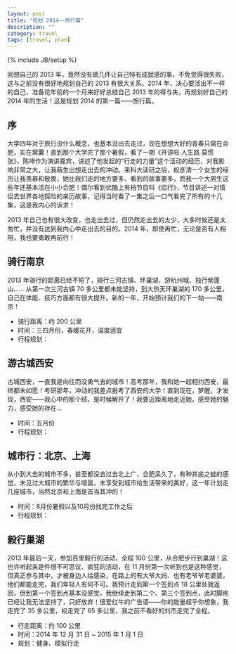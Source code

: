 ```yaml
---
layout: post
title: "规划 2014——旅行篇"
description: ""
category: travel 
tags: [travel, plan]
---
```

{% include JB/setup %}


回想自己的 2013 年，竟然没有做几件让自己特有成就感的事，不免觉得很失败，这与之前没有很好地规划自己的 2013 有很大关系。2014 年，决心要活出不一样的自己，准备花年前的一个月来好好总结自己 2013 年的得与失，再规划好自己的 2014 年的生活！这是规划 2014 的第一篇——旅行篇。

## 序
大学四年对于旅行没什么概念，也基本没出去走过，现在想想大好的青春只窝在合肥，实在窝囊！直到那个大学完了那个暑假，看了一期《开讲啦·人生路 莫慌张》，陈坤作为演讲嘉宾，讲述了他发起的“行走的力量”这个活动的经历，对我影响非常之大，让我萌生出想走出去的冲动。来科大读研之后，权彦清一个女生的经历让我羡慕和敬畏，她比我们走的地方要多、看到的故事要多，而我一个大男生这些年还基本活在小小合肥！偶尔看到优酷上有档节目叫《侣行》，节目讲述一对情侣去世界各地探险的亲历故事，记得当时看了一集之后一口气看完了所有的十几集，这是我内心的诉求！

2013 年自己也有很大改变，也走出去过，但仍然走出去的太少，大多时候还是太匆忙，并没有达到我内心中走出去的目的。2014 年，即使再忙，无论是否有人相陪，我也要勇敢再前行！

## 骑行南京
2013 年骑行的距离已经不短了，骑行三河古镇、环巢湖、游杭州城、独行紫蓬山...... 从第一次三河古镇 70 多公里都未能坚持，到大热天环巢湖的 170 多公里，自己在体能、技巧方面都有很大提升。新的一年，开始预计我们的下一站——南京！

* 骑行距离：约 200 公里
* 时间：三四月份，春暖花开，温度适宜
* 行程规划：


## 游古城西安
古城西安，一直我是向往而没勇气去的城市！高考那年，我和她一起相约西安，最终都未如愿！考研那年，冲动的我差点报考了西安的大学！直到现在，梦醒，才发现，西安——我心中的那个结，是时候解开了！我要近距离地走近她，感受她的魅力，感受她的存在...

* 时间：五月份
* 行程规划：


## 城市行：北京、上海
从小到大去的城市不多，甚至都没去过去北上广，合肥呆久了，有种井底之蛙的感觉，未见过大城市的繁华与喧嚣，未享受到城市给生活带来的美好，这一年计划走几座城市，当然北京和上海是首当其冲的！

* 时间：8月份暑假以及10月份找完工作之后
* 行程规划：


## 毅行巢湖
2013 年最后一天，参加百里毅行的活动，全程 100 公里，从合肥步行到巢湖！这也许听起来是件很不可思议、疯狂的活动，在 11 月份第一次听到也是这种感觉，但真正参与其中，才被身边人给感染，在路上的有大爷大妈、也有老爷爷老婆婆，他们都能走完，我们年轻人有何不可。我预计走到第一个签到点 18 公里处就返回，但到第一个签到点基本没感觉，我继续走到第二个、第三个签到点，此时脚疼已经让我无法坚持了，只好放弃！很爱红牛的广告语——你的能量超乎你想象，我走完了 35 多公里，权走完了 65 多公里，我之前不看好的刘杰走完了全程。

* 行走距离：约 100 公里
* 时间：2014 年 12 月 31 日 ~ 2015 年 1 月 1 日
* 规划：健身、模拟行走
